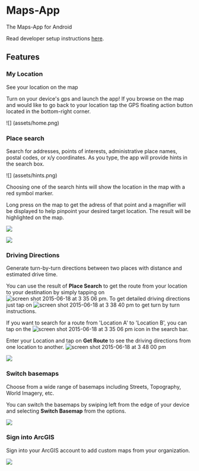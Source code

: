 Maps-App
==================
The Maps-App for Android 

Read developer setup instructions [here](https://github.com/Esri/maps-app-android/blob/master/README.md). 

## Features

### My Location
See your location on the map

Turn on your device's gps and launch the app! If you browse on the map and would like to go back to your location tap the GPS floating action button located in the bottom-right corner.

![] (assets/home.png)

### Place search
Search for addresses, points of interests, administrative place names, postal codes, or x/y coordinates.  As you type, the app will provide hints in the search box.

![] (assets/hints.png)

Choosing one of the search hints will show the location in the map with a red symbol marker.

Long press on the map to get the adress of that point and a magnifier will be displayed to help pinpoint your desired target location. The result will be highlighted on the map.

![](assets/magnifier.png)

![](assets/magnifier_loc.png)

### Driving Directions
Generate turn-by-turn directions between two places with distance and estimated drive time.  

You can use the result of **Place Search** to get the route from your location to your destination by simply tapping on  ![screen shot 2015-06-18 at 3 35 06 pm](https://cloud.githubusercontent.com/assets/12648228/8243836/b1f0ce5e-15cf-11e5-8d3b-8e28a7eb0fa7.png). To get detailed driving directions just tap on ![screen shot 2015-06-18 at 3 38 40 pm](https://cloud.githubusercontent.com/assets/12648228/8243890/27cb1896-15d0-11e5-9a85-3da51ffcc32a.png) to get turn by turn instructions.
 
If you want to search for a route from 'Location A' to 'Location B', you can tap on the ![screen shot 2015-06-18 at 3 35 06 pm](https://cloud.githubusercontent.com/assets/12648228/8243836/b1f0ce5e-15cf-11e5-8d3b-8e28a7eb0fa7.png) icon in the search bar. 
 
Enter your Location and tap on **Get Route** to see the driving directions from one location to another. 
![screen shot 2015-06-18 at 3 48 00 pm](https://cloud.githubusercontent.com/assets/12648228/8244025/7062a0f0-15d1-11e5-8506-5fa40402316b.png)

![](assets/driving-directions.png)
### Switch basemaps
Choose from a wide range of basemaps including Streets, Topography, World Imagery, etc.  

You can switch the basemaps by swiping left from the edge of your device and selecting **Switch Basemap** from the options.

![](assets/switch-basemap.png)


### Sign into ArcGIS
Sign into your ArcGIS account to add custom maps from your organization.

![](assets/sign-in.png)
